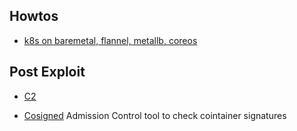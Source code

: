 ## Howtos
* [k8s on baremetal, flannel, metallb, coreos](https://www.marcolancini.it/2021/blog-kubernetes-lab-baremetal/)


## Post Exploit
* [C2](https://github.com/cyberark/kubesploit)


* [Cosigned](https://github.com/dlorenc/cosigned) Admission Control tool to check cointainer signatures
